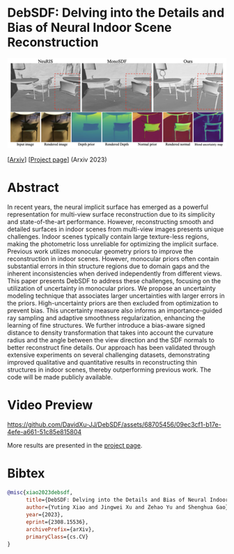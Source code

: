 
# DebSDF: Delving into the Details and Bias of Neural Indoor Scene Reconstruction

![image](./media/teaser.png)

[[Arxiv](https://arxiv.org/abs/2308.15536)] [[Project page](https://davidxu-jj.github.io/pubs/DebSDF/)] (Arxiv 2023)


# Abstract

In recent years, the neural implicit surface has emerged as a powerful representation for multi-view surface reconstruction due to its simplicity and state-of-the-art performance. However, reconstructing smooth and detailed surfaces in indoor scenes from multi-view images presents unique challenges. Indoor scenes typically contain large texture-less regions, making the photometric loss unreliable for optimizing the implicit surface. Previous work utilizes monocular geometry priors to improve the reconstruction in indoor scenes. However, monocular priors often contain substantial errors in thin structure regions due to domain gaps and the inherent inconsistencies when derived independently from different views. This paper presents DebSDF to address these challenges, focusing on the utilization of uncertainty in monocular priors. We propose an uncertainty modeling technique that associates larger uncertainties with larger errors in the priors. High-uncertainty priors are then excluded from optimization to prevent bias. This uncertainty measure also informs an importance-guided ray sampling and adaptive smoothness regularization, enhancing the learning of fine structures. We further introduce a bias-aware signed distance to density transformation that takes into account the curvature radius and the angle between the view direction and the SDF normals to better reconstruct fine details. Our approach has been validated through extensive experiments on several challenging datasets, demonstrating improved qualitative and quantitative results in reconstructing thin structures in indoor scenes, thereby outperforming previous work. The code will be made publicly available.

# Video Preview

https://github.com/DavidXu-JJ/DebSDF/assets/68705456/09ec3cf1-b17e-4efe-a661-51c85e815804

More results are presented in the [project page](https://davidxu-jj.github.io/pubs/DebSDF/).

# Bibtex
```bibtex
@misc{xiao2023debsdf,
      title={DebSDF: Delving into the Details and Bias of Neural Indoor Scene Reconstruction}, 
      author={Yuting Xiao and Jingwei Xu and Zehao Yu and Shenghua Gao},
      year={2023},
      eprint={2308.15536},
      archivePrefix={arXiv},
      primaryClass={cs.CV}
}
```
